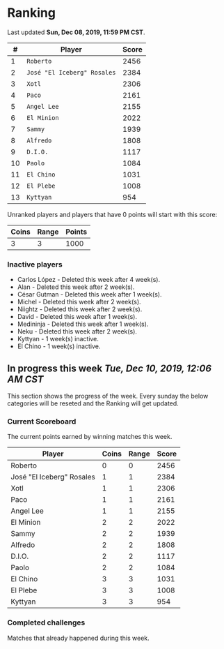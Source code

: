 # Ranking

Last updated **Sun, Dec 08, 2019, 11:59 PM CST**.

|#|Player|Score|
|-|------|-----|
|1|`Roberto`|2456|
|2|`José "El Iceberg" Rosales`|2384|
|3|`Xotl`|2306|
|4|`Paco`|2161|
|5|`Angel Lee`|2155|
|6|`El Minion`|2022|
|7|`Sammy`|1939|
|8|`Alfredo`|1808|
|9|`D.I.O.`|1117|
|10|`Paolo`|1084|
|11|`El Chino`|1031|
|12|`El Plebe`|1008|
|13|`Kyttyan`|954|

Unranked players and players that have 0 points will start with this score:

|Coins|Range|Points|
|-----|-----|------|
|3|3|1000|

### Inactive players
* Carlos López - Deleted this week after 4 week(s).
* Alan - Deleted this week after 2 week(s).
* César Gutman - Deleted this week after 1 week(s).
* Michel - Deleted this week after 2 week(s).
* Niightz - Deleted this week after 2 week(s).
* David - Deleted this week after 1 week(s).
* Medininja - Deleted this week after 1 week(s).
* Neku - Deleted this week after 2 week(s).
* Kyttyan - 1 week(s) inactive.
* El Chino - 1 week(s) inactive.

## In progress this week *Tue, Dec 10, 2019, 12:06 AM CST*
This section shows the progress of the week. Every sunday the below categories will be reseted and the Ranking will get updated.

### Current Scoreboard
The current points earned by winning matches this week.

|Player|Coins|Range|Score|
|------|-----|-----|-----|
|Roberto|0|0|2456|
|José "El Iceberg" Rosales|1|1|2384|
|Xotl|1|1|2306|
|Paco|1|1|2161|
|Angel Lee|1|1|2155|
|El Minion|2|2|2022|
|Sammy|2|2|1939|
|Alfredo|2|2|1808|
|D.I.O.|2|2|1117|
|Paolo|2|2|1084|
|El Chino|3|3|1031|
|El Plebe|3|3|1008|
|Kyttyan|3|3|954|

### Completed challenges
Matches that already happened during this week.



